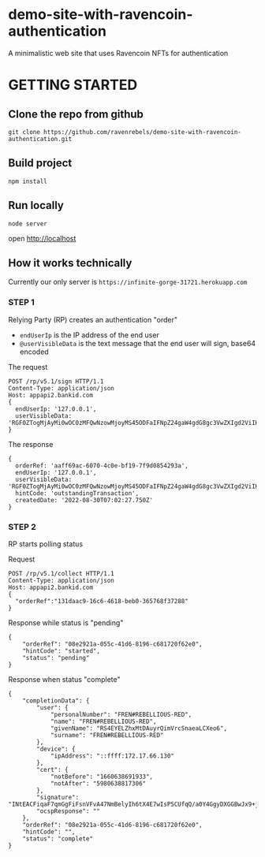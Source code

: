 # demo-site-with-ravencoin-authentication

A minimalistic web site that uses Ravencoin NFTs for authentication

# GETTING STARTED

## Clone the repo from github

`git clone https://github.com/ravenrebels/demo-site-with-ravencoin-authentication.git`

## Build project

`npm install`

## Run locally

`node server`

open [http://localhost](http://localhost)

## How it works technically

Currently our only server is
`https://infinite-gorge-31721.herokuapp.com`

### STEP 1

Relying Party (RP) creates an authentication "order"

- `endUserIp` is the IP address of the end user
- `@userVisibleData` is the text message that the end user will sign, base64 encoded

The request

```
POST /rp/v5.1/sign HTTP/1.1
Content-Type: application/json
Host: appapi2.bankid.com
{
  endUserIp: '127.0.0.1',
  userVisibleData: 'RGF0ZTogMjAyMi0wOC0zMFQwNzowMjoyMS45ODFaIFNpZ24gaW4gdG8gc3VwZXIgd2ViIHNpdGUgZG90IGNvbQ=='
}
```

The response

```
{
  orderRef: 'aaff69ac-6070-4c0e-bf19-7f9d0854293a',
  endUserIp: '127.0.0.1',
  userVisibleData: 'RGF0ZTogMjAyMi0wOC0zMFQwNzowMjoyMS45ODFaIFNpZ24gaW4gdG8gc3VwZXIgd2ViIHNpdGUgZG90IGNvbQ==',
  hintCode: 'outstandingTransaction',
  createdDate: '2022-08-30T07:02:27.750Z'
}
```

### STEP 2

RP starts polling status

Request

```
POST /rp/v5.1/collect HTTP/1.1
Content-Type: application/json
Host: appapi2.bankid.com
{
  "orderRef":"131daac9-16c6-4618-beb0-365768f37288"
}
```

Response while status is "pending"

```
{
    "orderRef": "08e2921a-055c-41d6-8196-c681720f62e0",
    "hintCode": "started",
    "status": "pending"
}
```

Response when status "complete"

```
{
    "completionData": {
        "user": {
            "personalNumber": "FREN#REBELLIOUS-RED",
            "name": "FREN#REBELLIOUS-RED",
            "givenName": "RS4EYELZhxMtDAuyrQimVrcSnaeaLCXeo6",
            "surname": "FREN#REBELLIOUS-RED"
        },
        "device": {
            "ipAddress": "::ffff:172.17.66.130"
        },
        "cert": {
            "notBefore": "1660638691933",
            "notAfter": "5980638817306"
        },
        "signature": "INtEACFiqaF7qmGgFiFsnVFvA47NmBelyIh6tX4E7wIsP5CUfqQ/a0Y4GgyDXGGBwJx9+jZD8KZGwNds3YRPhmg=",
        "ocspResponse": ""
    },
    "orderRef": "08e2921a-055c-41d6-8196-c681720f62e0",
    "hintCode": "",
    "status": "complete"
}
```
